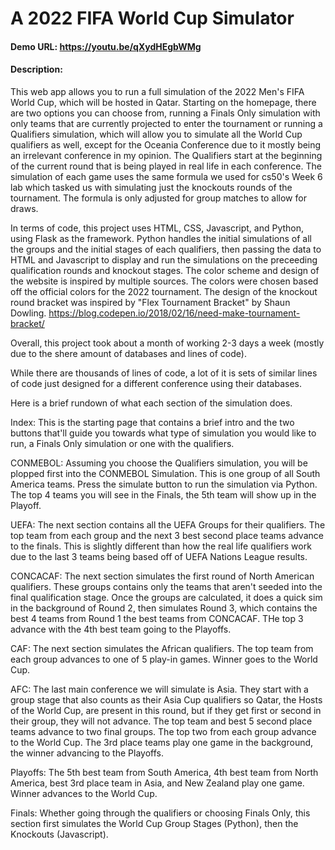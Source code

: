# A 2022 FIFA World Cup Simulator
#### Demo URL: https://youtu.be/qXydHEgbWMg
#### Description:
This web app allows you to run a full simulation of the 2022 Men's FIFA World Cup, which will be hosted in Qatar.
Starting on the homepage, there are two options you can choose from, running a Finals Only simulation with only teams that are currently projected to enter the tournament or running a Qualifiers simulation, which will allow you to simulate all the World Cup qualifiers as well, except for the Oceania Conference due to it mostly being an irrelevant conference in my opinion.
The Qualifiers start at the beginning of the current round that is being played in real life in each conference.
The simulation of each game uses the same formula we used for cs50's Week 6 lab which tasked us with simulating just the knockouts rounds of the tournament. The formula is only adjusted for group matches to allow for draws.

In terms of code, this project uses HTML, CSS, Javascript, and Python, using Flask as the framework.
Python handles the initial simulations of all the groups and the initial stages of each qualifiers, then passing the data to HTML and Javascript to display and run the simulations on the preceeding qualification rounds and knockout stages.
The color scheme and design of the website is inspired by multiple sources. The colors were chosen based off the official colors for the 2022 tournament. The design of the knockout round bracket was inspired by "Flex Tournament Bracket" by Shaun Dowling.
https://blog.codepen.io/2018/02/16/need-make-tournament-bracket/

Overall, this project took about a month of working 2-3 days a week (mostly due to the shere amount of databases and lines of code).

While there are thousands of lines of code, a lot of it is sets of similar lines of code just designed for a different conference using their databases.

Here is a brief rundown of what each section of the simulation does.

Index:
This is the starting page that contains a brief intro and the two buttons that'll guide you towards what type of simulation you would like to run, a Finals Only simulation or one with the qualifiers.

CONMEBOL:
Assuming you choose the Qualifiers simulation, you will be plopped first into the CONMEBOL Simulation. This is one group of all South America teams. Press the simulate button to run the simulation via Python. The top 4 teams you will see in the Finals, the 5th team will show up in the Playoff.

UEFA:
The next section contains all the UEFA Groups for their qualifiers. The top team from each group and the next 3 best second place teams advance to the finals. This is slightly different than how the real life qualifiers work due to the last 3 teams being based off of UEFA Nations League results.

CONCACAF:
The next section simulates the first round of North American qualifiers. These groups contains only the teams that aren't seeded into the final qualification stage. Once the groups are calculated, it does a quick sim in the background of Round 2, then simulates Round 3, which contains the best 4 teams from Round 1 the best teams from CONCACAF. THe top 3 advance with the 4th best team going to the Playoffs.

CAF:
The next section simulates the African qualifiers. The top team from each group advances to one of 5 play-in games. Winner goes to the World Cup.

AFC:
The last main conference we will simulate is Asia. They start with a group stage that also counts as their Asia Cup qualifiers so Qatar, the Hosts of the World Cup, are present in this round, but if they get first or second in their group, they will not advance. The top team and best 5 second place teams advance to two final groups.
The top two from each group advance to the World Cup. The 3rd place teams play one game in the background, the winner advancing to the Playoffs.

Playoffs: The 5th best team from South America, 4th best team from North America, best 3rd place team in Asia, and New Zealand play one game. Winner advances to the World Cup.

Finals:
Whether going through the qualifiers or choosing Finals Only, this section first simulates the World Cup Group Stages (Python), then the Knockouts (Javascript).
